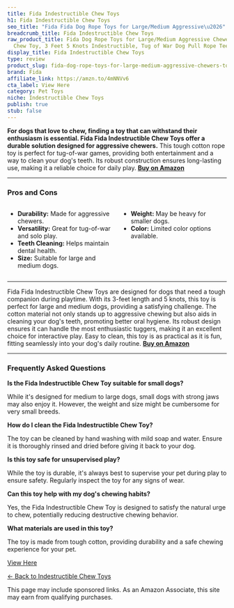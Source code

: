 ```yaml
---
title: Fida Indestructible Chew Toys
h1: Fida Indestructible Chew Toys
seo_title: "Fida Fida Dog Rope Toys for Large/Medium Aggressive\u2026"
breadcrumb_title: Fida Indestructible Chew Toys
raw_product_title: Fida Dog Rope Toys for Large/Medium Aggressive Chewers, Tough Cotton
  Chew Toy, 3 Feet 5 Knots Indestructible, Tug of War Dog Pull Rope Teeth Cleaning
display_title: Fida Indestructible Chew Toys
type: review
product_slug: fida-dog-rope-toys-for-large-medium-aggressive-chewers-tough-cotton-che-61556cd1
brand: Fida
affiliate_link: https://amzn.to/4mNNVv6
cta_label: View Here
category: Pet Toys
niche: Indestructible Chew Toys
publish: true
stub: false
---
```


<div id="intro" class="full-width">
  <p><strong>For dogs that love to chew, finding a toy that can withstand their enthusiasm is essential. Fida Fida Indestructible Chew Toys offer a durable solution designed for aggressive chewers.</strong> This tough cotton rope toy is perfect for tug-of-war games, providing both entertainment and a way to clean your dog's teeth. Its robust construction ensures long-lasting use, making it a reliable choice for daily play. <a href="https://amzn.to/4mNNVv6" rel="nofollow sponsored noopener" target="_blank"><strong>Buy on Amazon</strong></a></p>
</div>

<hr />
<h3 id="pros-cons">Pros and Cons</h3>
<div class="pc-grid" style="display:grid;grid-template-columns:1fr 1fr;gap:16px;">
  <ul>
    <li><strong>Durability:</strong> Made for aggressive chewers.</li>
    <li><strong>Versatility:</strong> Great for tug-of-war and solo play.</li>
    <li><strong>Teeth Cleaning:</strong> Helps maintain dental health.</li>
    <li><strong>Size:</strong> Suitable for large and medium dogs.</li>
  </ul>
  <ul>
    <li><strong>Weight:</strong> May be heavy for smaller dogs.</li>
    <li><strong>Color:</strong> Limited color options available.</li>
  </ul>
</div>
<hr />

<div class="full-width">
  <p>Fida Fida Indestructible Chew Toys are designed for dogs that need a tough companion during playtime. With its 3-feet length and 5 knots, this toy is perfect for large and medium dogs, providing a satisfying challenge. The cotton material not only stands up to aggressive chewing but also aids in cleaning your dog's teeth, promoting better oral hygiene. Its robust design ensures it can handle the most enthusiastic tuggers, making it an excellent choice for interactive play. Easy to clean, this toy is as practical as it is fun, fitting seamlessly into your dog's daily routine. <a href="https://amzn.to/4mNNVv6" rel="nofollow sponsored noopener" target="_blank"><strong>Buy on Amazon</strong></a></p>
</div>

<hr />
<h3 id="faqs">Frequently Asked Questions</h3>

<p><strong>Is the Fida Indestructible Chew Toy suitable for small dogs?</strong></p>
<p>While it's designed for medium to large dogs, small dogs with strong jaws may also enjoy it. However, the weight and size might be cumbersome for very small breeds.</p>

<p><strong>How do I clean the Fida Indestructible Chew Toy?</strong></p>
<p>The toy can be cleaned by hand washing with mild soap and water. Ensure it is thoroughly rinsed and dried before giving it back to your dog.</p>

<p><strong>Is this toy safe for unsupervised play?</strong></p>
<p>While the toy is durable, it's always best to supervise your pet during play to ensure safety. Regularly inspect the toy for any signs of wear.</p>

<p><strong>Can this toy help with my dog's chewing habits?</strong></p>
<p>Yes, the Fida Indestructible Chew Toy is designed to satisfy the natural urge to chew, potentially reducing destructive chewing behavior.</p>

<p><strong>What materials are used in this toy?</strong></p>
<p>The toy is made from tough cotton, providing durability and a safe chewing experience for your pet.</p>
<p><a class="btn" href="https://amzn.to/4mNNVv6" target="_blank" rel="nofollow sponsored noopener">View Here</a></p>
<p><a href="/roundups/pet-toys/indestructible-chew-toys/">← Back to Indestructible Chew Toys</a></p>
<aside class="disclosure">This page may include sponsored links. As an Amazon Associate, this site may earn from qualifying purchases.</aside>
